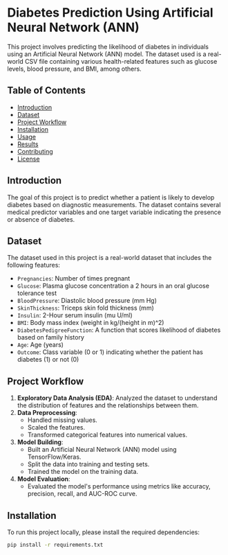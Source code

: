 # Diabetes Prediction Using Artificial Neural Network (ANN)

This project involves predicting the likelihood of diabetes in individuals using an Artificial Neural Network (ANN) model. The dataset used is a real-world CSV file containing various health-related features such as glucose levels, blood pressure, and BMI, among others.

## Table of Contents

- [Introduction](#introduction)
- [Dataset](#dataset)
- [Project Workflow](#project-workflow)
- [Installation](#installation)
- [Usage](#usage)
- [Results](#results)
- [Contributing](#contributing)
- [License](#license)

## Introduction

The goal of this project is to predict whether a patient is likely to develop diabetes based on diagnostic measurements. The dataset contains several medical predictor variables and one target variable indicating the presence or absence of diabetes.

## Dataset

The dataset used in this project is a real-world dataset that includes the following features:

- `Pregnancies`: Number of times pregnant
- `Glucose`: Plasma glucose concentration a 2 hours in an oral glucose tolerance test
- `BloodPressure`: Diastolic blood pressure (mm Hg)
- `SkinThickness`: Triceps skin fold thickness (mm)
- `Insulin`: 2-Hour serum insulin (mu U/ml)
- `BMI`: Body mass index (weight in kg/(height in m)^2)
- `DiabetesPedigreeFunction`: A function that scores likelihood of diabetes based on family history
- `Age`: Age (years)
- `Outcome`: Class variable (0 or 1) indicating whether the patient has diabetes (1) or not (0)

## Project Workflow

1. **Exploratory Data Analysis (EDA)**: Analyzed the dataset to understand the distribution of features and the relationships between them.
2. **Data Preprocessing**: 
   - Handled missing values.
   - Scaled the features.
   - Transformed categorical features into numerical values.
3. **Model Building**:
   - Built an Artificial Neural Network (ANN) model using TensorFlow/Keras.
   - Split the data into training and testing sets.
   - Trained the model on the training data.
4. **Model Evaluation**:
   - Evaluated the model's performance using metrics like accuracy, precision, recall, and AUC-ROC curve.

## Installation

To run this project locally, please install the required dependencies:

```bash
pip install -r requirements.txt
